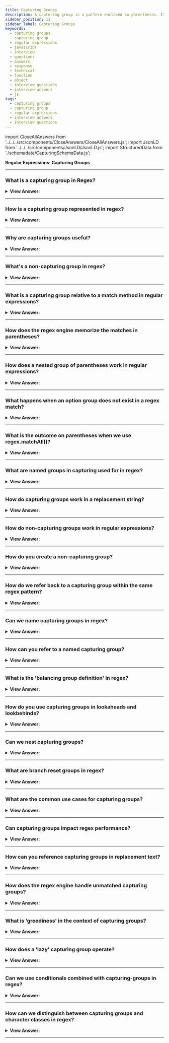 ```yaml
---
title: Capturing Groups
description: A capturing group is a pattern enclosed in parentheses. It two affects consisting of getting part of match as a separate or isolated item in an array of items.
sidebar_position: 11
sidebar_label: Capturing Groups
keywords:
  - capturing groups
  - capturing group
  - regular expressions
  - javascript
  - interview
  - questions
  - answers
  - response
  - technical
  - function
  - object
  - interview questions
  - interview answers
  - js
tags:
  - capturing groups
  - capturing group
  - regular expressions
  - interview answers
  - interview questions
---
```


import CloseAllAnswers from '../../../src/components/CloseAnswers/CloseAllAnswers.js';
import JsonLD from '../../../src/components/JsonLD/JsonLD.js';
import StructuredData from './schemadata/CapturingSchemaData.js';

<JsonLD data={StructuredData} />

<head>
  <title>Capturing Groups | Regular Expressions Interview Questions</title>
</head>

**Regular Expressions: Capturing Groups**

<CloseAllAnswers />

---

### What is a capturing group in Regex?

<details>
  <summary><strong>View Answer:</strong></summary>
  <div>
  <div><strong>Interview Response:</strong> A capturing group in regex groups multiple characters together as a single unit, which can be reused, matched, or referenced later.
  </div>
  </div>
</details>

---

### How is a capturing group represented in regex?

<details>
  <summary><strong>View Answer:</strong></summary>
  <div>
  <div><strong>Interview Response:</strong> A capturing group in regex is represented by enclosing the desired pattern within parentheses "()". The matched substring within the capturing group can be accessed separately using indices or names assigned to the group.
  </div>
  </div>
</details>

---

### Why are capturing groups useful?

<details>
  <summary><strong>View Answer:</strong></summary>
  <div>
  <div><strong>Interview Response:</strong> Capturing groups in regex are useful for extracting specific parts of a match, enabling pattern manipulation, data extraction, and structured parsing. They provide a way to isolate and work with specific portions of the matched text.
  </div>
  </div>
</details>

---

### What's a non-capturing group in regex?

<details>
  <summary><strong>View Answer:</strong></summary>
  <div>
  <div><strong>Interview Response:</strong> A non-capturing group in regex is denoted by "(?:pattern)". It behaves like a capturing group but does not create a separate captured group. It is primarily used for grouping without the need to store or reference the matched substring.
  </div><br />
  <div><strong className="codeExample">Code Example:</strong><br /><br />

  <div></div>

Here's a JavaScript code example that demonstrates the usage of a non-capturing group in a regular expression:

```javascript
const regex = /(?:ab)+c/;
const string = 'ababcabc';

const matches = string.match(regex);
console.log(matches);  // Output: [ 'ababc' ]
```

In the above example, the regular expression `/(?:ab)+c/` is used to match a sequence of "ab" repeated one or more times, followed by a "c". The non-capturing group `(?:ab)` is used to group the "ab" pattern without capturing it as a separate group. The match result `[ 'ababc' ]` indicates that the non-capturing group was matched.

  </div>
  </div>
</details>

---

### What is a capturing group relative to a match method in regular expressions?

<details>
  <summary><strong>View Answer:</strong></summary>
  <div>
  <div><strong>Interview Response:</strong> A capturing group in regular expressions is a portion of the pattern enclosed in parentheses. When a match is found, the substring is 'captured' and can be accessed separately in the resulting match object. It has two effects: getting part of the match as a separate or isolated item in an array of items. When we put a quantifier after the parenthesis, it merges as a group on the string.
    </div><br />
  <div><strong className="codeExample">Code Example:</strong><br /><br />

  <div></div>

```js
// Example: repeating word pattern
alert('Gogogo now!'.match(/(go)+/gi)); // "Gogogo"

// Example: group of domains
let regexp = /(\w+\.)+\w+/g;

alert('site.com my.site.com'.match(regexp)); // site.com,my.site.com

// Example: email
let regexp = /[-.\w]+@([\w-]+\.)+[\w-]+/g;

alert('my@mail.com @ his@site.com.uk'.match(regexp));
// my@mail.com, his@site.com.uk
```

  </div>
  </div>
</details>

---

### How does the regex engine memorize the matches in parentheses?

<details>
  <summary><strong>View Answer:</strong></summary>
  <div>
  <div><strong>Interview Response:</strong> The regex engine uses a data structure, typically called a "backreference". Each capturing group is assigned a number, starting from 1, and the matched substring is stored in the corresponding backreference.
    </div><br />
  <div><strong>Technical Details:</strong> The regular expression numbers the parentheses from left to right. The engine memorizes the content matched by each and allows it to return the result. The RegExp engine indexes them in an array structure and the order they are matched. The method str.match(regexp), if regexp has no flag g, looks for the first match and returns it as an array.
    </div><br />
  <div><strong className="codeExample">Code Example:</strong><br /><br />

  <div></div>

```js
let str = '<h1>Hello, world!</h1>';

let tag = str.match(/<(.*?)>/);

alert(tag[0]); // <h1>
alert(tag[1]); // h1
```

  </div>
  </div>
</details>

---

### How does a nested group of parentheses work in regular expressions?

<details>
  <summary><strong>View Answer:</strong></summary>
  <div>
  <div><strong>Interview Response:</strong> In regular expressions, nested groups are numbered in the order they are opened. This allows each group, regardless of nesting level, to have a unique index for backreferencing, enabling extraction, or manipulation.
    </div><br />
  <div><strong>Technical Details:</strong> When parentheses are nested in regular expressions, it uses an outward in and left to right behavior (algorithm). The outer bounds of the parentheses are collected and pushed into an array structure. Then each parenthesis with the parent is collected and pushed to the array in order from left to right.
    </div><br />
  <div><strong className="codeExample">Code Example:</strong><br /><br />

  <div></div>

```js
let str = '<span class="my">';

let regexp = /<(([a-z]+)\s*([^>]*))>/;

let result = str.match(regexp);
alert(result[0]); // <span class="my">
alert(result[1]); // span class="my"
alert(result[2]); // span
alert(result[3]); // class="my"
```

  </div>
  </div>
</details>

---

### What happens when an option group does not exist in a regex match?

<details>
  <summary><strong>View Answer:</strong></summary>
  <div>
  <div><strong>Interview Response:</strong> If an optional group in a regex (typically denoted by '?') doesn't match in the input, it's treated as not existing in the match. This results in a null or undefined group in the match object.
    </div><br />
  <div><strong className="codeExample">Code Example:</strong><br /><br />

  <div></div>

```js
let match = 'a'.match(/a(z)?(c)?/);

alert(match.length); // 3
alert(match[0]); // a (whole match)
alert(match[1]); // undefined
alert(match[2]); // undefined

/////////////////

let match = 'ac'.match(/a(z)?(c)?/);

alert(match.length); // 3
alert(match[0]); // ac (whole match)
alert(match[1]); // undefined, because there's nothing for (z)?
alert(match[2]); // c
```

  </div>
  </div>
</details>

---

### What is the outcome on parentheses when we use regex.matchAll()?

<details>
  <summary><strong>View Answer:</strong></summary>
  <div>
  <div><strong>Interview Response:</strong> The matchAll() method in regex returns an iterator of all matches, including capturing groups. Each match is an array, where index 0 holds the full match, and subsequent indices hold captured group matches. We should note that the matchAll method returns an iterable object, and it may require a Polyfill because it is relatively new.
    </div><br />
  <div><strong className="codeExample">Code Example:</strong><br /><br />

  <div></div>

```js
// Using Array.from to create an new array
let results = '<h1> <h2>'.matchAll(/<(.*?)>/gi);

// results - is not an array, but an iterable object
alert(results); // [object RegExp String Iterator]

alert(results[0]); // undefined (*)

results = Array.from(results); // let's turn it into array <--

alert(results[0]); // <h1>,h1 (1st tag)
alert(results[1]); // <h2>,h2 (2nd tag)

// Using a LOOP to get our results - recommended
let results = '<h1> <h2>'.matchAll(/<(.*?)>/gi);

for (let result of results) {
  alert(result);
  // first alert: <h1>,h1
  // second: <h2>,h2
}

// DESTRUCTURING:
let [tag1, tag2] = '<h1> <h2>'.matchAll(/<(.*?)>/gi);

// Full destructuring example:
let results = '<h1> <h2>'.matchAll(/<(.*?)>/gi);

let [tag1, tag2] = results;

alert(tag1[0]); // <h1>
alert(tag1[1]); // h1
alert(tag1.index); // 0
alert(tag1.input); // <h1> <h2>
```

  </div>
  </div>
</details>

---

### What are named groups in capturing used for in regex?

<details>
  <summary><strong>View Answer:</strong></summary>
  <div>
  <div><strong>Interview Response:</strong> Named groups in regex provide a way to identify captured content by a descriptive name, not just by a numerical index.
    </div><br />
  <div><strong>Technical Response:</strong> Named groups are the process of capturing the text matched by “regex” into the group “name”. The name can contain letters and numbers but must start with a letter, and these get achieved by putting `?&#8249;name&#8250;` immediately after the opening parentheses. Named groups are perfect for highly complex patterns that need to split hairs (filter) amongst a group of names.
    </div><br />
  <div><strong className="codeExample">Code Example:</strong><br /><br />

<strong>Syntax: </strong> let dateRegexp = /(?&#8249;year&#8250;[0-9]&#123;4&#125;)-(?&#8249;month&#8250;[0-9]&#123;2&#125;)-(?&#8249;day&#8250;[0-9]&#123;2&#125;)/<br /><br />

  <div></div>

```js
// Basic Approach
let dateRegexp = /(?<year>[0-9]{4})-(?<month>[0-9]{2})-(?<day>[0-9]{2})/; 
let str = "2019-04-30";

let groups = str.match(dateRegexp).groups;

alert(groups.year); // 2019
alert(groups.month); // 04
alert(groups.day); // 30

// Complex Approach
let dateRegexp = /(?<year>[0-9]{4})-(?<month>[0-9]{2})-(?<day>[0-9]{2})/g; 

let str = "2019-10-30 2020-01-01";

let results = str.matchAll(dateRegexp);

for(let result of results) {
  let {year, month, day} = result.groups;

  alert(`${day}.${month}.${year}`);
  // first alert: 30.10.2019
  // second: 01.01.2020
}
```

  </div>
  </div>
</details>

---

### How do capturing groups work in a replacement string?

<details>
  <summary><strong>View Answer:</strong></summary>
  <div>
  <div><strong>Interview Response:</strong> In replacement strings, capturing groups are referenced by $1, $2, etc., replacing these placeholders with matched groups.
    </div><br />
  <div><strong>Technical Response:</strong> Method str.replace(regexp, replacement) that replaces all matches with regexp in str allows using parentheses contents in the replacement string. We can do this by using $n, where n is the group number (Example: $2 would be the second value we are targeting, like index[1]).
    </div><br />
  <div><strong className="codeExample">Code Example:</strong><br /><br />

  <div></div>

```js
// Basic Example:
let str = 'John Bull';
let regexp = /(\w+) (\w+)/;

alert(str.replace(regexp, '$2, $1')); // Bull, John

// More Complex example using capturing groups
let regexp = /(?<year>[0-9]{4})-(?<month>[0-9]{2})-(?<day>[0-9]{2})/g;

let str = '2019-10-30, 2020-01-01';

alert(str.replace(regexp, '$<day>.$<month>.$<year>'));
// 30.10.2019, 01.01.2020
```

  </div>
  </div>
</details>

---

### How do non-capturing groups work in regular expressions?

<details>
  <summary><strong>View Answer:</strong></summary>
  <div>
  <div><strong>Interview Response:</strong> Non-capturing groups match parts of an expression but do not store the match, useful for applying operators without saving the result.
    </div><br />
  <div><strong>Technical Response:</strong> We may require parentheses to apply a quantifier appropriately, but we don't want the contents of those parentheses to appear in the results. By commencing with ( ?: ), we cannot omit the group. For example, if we want to locate (go)+ but don't want the contents of the parenthesis (go) as a specific array item, we may use: (?:go)+.
    </div><br />
  <div><strong className="codeExample">Code Example:</strong><br /><br />

  <div></div>

```js
let str = 'Gogogo John!';

// ?: exludes 'go' from capturing
let regexp = /(?:go)+ (\w+)/i;

let result = str.match(regexp);

alert(result[0]); // Gogogo John (full match)
alert(result[1]); // John
alert(result.length); // 2 (no more items in the array)
```

  </div>
  </div>
</details>

---

### How do you create a non-capturing group?

<details>
  <summary><strong>View Answer:</strong></summary>
  <div>
  <div><strong>Interview Response:</strong> By using the syntax (?:…), where the characters in place of '…' represent the group.
  </div>
  </div>
</details>

---

### How do we refer back to a capturing group within the same regex pattern?

<details>
  <summary><strong>View Answer:</strong></summary>
  <div>
  <div><strong>Interview Response:</strong> You can refer back to a capturing group within the same regex pattern using a backreference. To do this, use \1, \2, etc., where the number corresponds to the capturing group's index. For example, (a)\1 matches "aa".
  </div>
  </div>
</details>

---

### Can we name capturing groups in regex?

<details>
  <summary><strong>View Answer:</strong></summary>
  <div>
  <div><strong>Interview Response:</strong> Yes, capturing groups in regular expressions can be named. This is done by using (?&#60;name&#62;...) syntax. For example:
(?&#60;first_name&#62;\w+) (?&#60;last_name&#62;\w+)
  </div>
  </div>
</details>

---

### How can you refer to a named capturing group?

<details>
  <summary><strong>View Answer:</strong></summary>
  <div>
  <div><strong>Interview Response:</strong> You refer to it with the syntax \k&#60;name&#62; within the regex, or by its name in the match result.

  </div>
  </div>
</details>

---

### What is the 'balancing group definition' in regex?

<details>
  <summary><strong>View Answer:</strong></summary>
  <div>
  <div><strong>Interview Response:</strong> It's a feature in .NET regex to match balanced constructs, using named capturing groups with subtractive notation.

  </div>
  </div>
</details>

---

### How do you use capturing groups in lookaheads and lookbehinds?

<details>
  <summary><strong>View Answer:</strong></summary>
  <div>
  <div><strong>Interview Response:</strong> Just like regular expressions, you place them inside parentheses. However, remember that most regex flavors don't allow variable-length lookbehinds.
  </div>
  </div>
</details>

---

### Can we nest capturing groups?

<details>
  <summary><strong>View Answer:</strong></summary>
  <div>
  <div><strong>Interview Response:</strong> Yes, capturing groups can be nested. The group matched first will be \1, the second \2, and so on.
  </div>
  </div>
</details>

---

### What are branch reset groups in regex?

<details>
  <summary><strong>View Answer:</strong></summary>
  <div>
  <div><strong>Interview Response:</strong> They allow us to use the same group number across different alternatives in a pattern, defined using (?|...).
  </div>
  </div>
</details>

---

### What are the common use cases for capturing groups?

<details>
  <summary><strong>View Answer:</strong></summary>
  <div>
  <div><strong>Interview Response:</strong> Common use cases include data extraction, reordering components of a string, and replacing text.
  </div>
  </div>
</details>

---

### Can capturing groups impact regex performance?

<details>
  <summary><strong>View Answer:</strong></summary>
  <div>
  <div><strong>Interview Response:</strong> Yes, complex or excessive capturing groups can slow down regex performance due to additional memory requirements.
  </div>
  </div>
</details>

---

### How can you reference capturing groups in replacement text?

<details>
  <summary><strong>View Answer:</strong></summary>
  <div>
  <div><strong>Interview Response:</strong> You reference them using $1, $2, etc., corresponding to the group number in most regex flavors.
  </div>
  </div>
</details>

---

### How does the regex engine handle unmatched capturing groups?

<details>
  <summary><strong>View Answer:</strong></summary>
  <div>
  <div><strong>Interview Response:</strong> If a capturing group doesn't match, it doesn't capture anything, and the corresponding backreference is undefined.
  </div>
  </div>
</details>

---

### What is 'greediness' in the context of capturing groups?

<details>
  <summary><strong>View Answer:</strong></summary>
  <div>
  <div><strong>Interview Response:</strong> Greediness refers to the regex engine's behavior of capturing the longest possible match.
  </div>
  </div>
</details>

---

### How does a 'lazy' capturing group operate?

<details>
  <summary><strong>View Answer:</strong></summary>
  <div>
  <div><strong>Interview Response:</strong> A 'lazy' capturing group, with a following '?', tries to capture the smallest possible match.
  </div>
  </div>
</details>

---

### Can we use conditionals combined with capturing-groups in regex?

<details>
  <summary><strong>View Answer:</strong></summary>
  <div>
  <div><strong>Interview Response:</strong> Yes, conditionals can be used to perform different matches based on whether a capturing group matched.
  </div>
  </div>
</details>

---

### How can we distinguish between capturing groups and character classes in regex?

<details>
  <summary><strong>View Answer:</strong></summary>
  <div>
  <div><strong>Interview Response:</strong> Capturing groups use parentheses (), while character classes use square brackets [].
  </div>
  </div>
</details>

---
